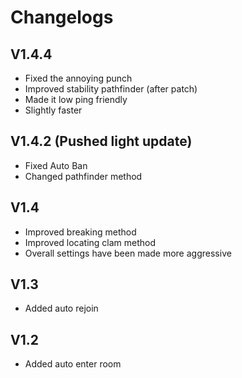 # Changelogs


## V1.4.4
- Fixed the annoying punch
- Improved stability pathfinder (after patch)
- Made it low ping friendly
- Slightly faster


## V1.4.2 (Pushed light update)
- Fixed Auto Ban
- Changed pathfinder method


## V1.4
- Improved breaking method
- Improved locating clam method
- Overall settings have been made more aggressive

## V1.3 
- Added auto rejoin

## V1.2
- Added auto enter room
